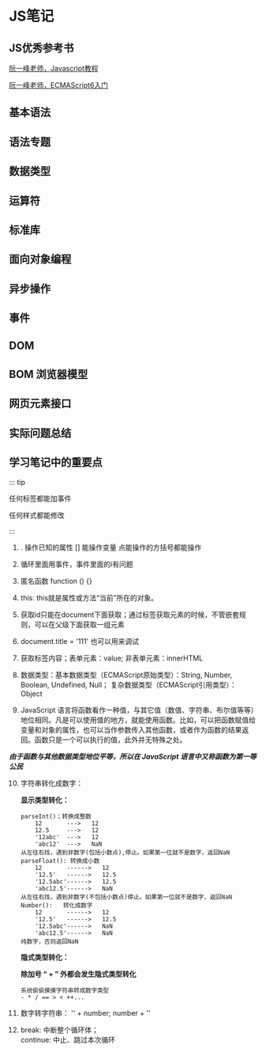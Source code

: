 #   JS笔记

## JS优秀参考书

[阮一峰老师，Javascript教程](https://wangdoc.com/javascript/index.html)

[阮一峰老师，ECMAScript6入门](http://es6.ruanyifeng.com/#README)

## 基本语法

## 语法专题

## 数据类型

## 运算符

## 标准库

## 面向对象编程

## 异步操作

## 事件

## DOM

## BOM 浏览器模型

## 网页元素接口

## 实际问题总结

## 学习笔记中的重要点

::: tip

任何标签都能加事件

任何样式都能修改

:::

1. . 操作已知的属性
	[] 能操作变量
    点能操作的方括号都能操作

2. 循环里面用事件，事件里面的i有问题

3. 匿名函数 function () {}

4. this: this就是属性或方法“当前”所在的对象。

5. 获取id只能在document下面获取；通过标签获取元素的时候，不管嵌套规则，可以在父级下面获取一组元素

6. document.title = '111' 也可以用来调试

7. 获取标签内容；表单元素：value; 非表单元素：innerHTML

8. 数据类型：基本数据类型（ECMAScript原始类型）：String, Number, Boolean, Undefined, Null； 复杂数据类型（ECMAScript引用类型）：Object

9. JavaScript 语言将函数看作一种值，与其它值（数值、字符串、布尔值等等）地位相同。凡是可以使用值的地方，就能使用函数。比如，可以把函数赋值给变量和对象的属性，也可以当作参数传入其他函数，或者作为函数的结果返回。函数只是一个可以执行的值，此外并无特殊之处。

***由于函数与其他数据类型地位平等，所以在 JavaScript 语言中又称函数为第一等公民***

10. 字符串转化成数字：

	**显示类型转化：**

		parseInt()；转换成整数
			12 		 --->   12
     		12.5 	 --->   12
     		'12abc'	 --->   12
     		'abc12'  --->   NaN
     	从左往右找，遇到非数字(包括小数点),停止。如果第一位就不是数字，返回NaN
        parseFloat(): 转换成小数
        	12  	 ------>   12
        	'12.5'   ------>   12.5
      		'12.5abc'------>   12.5
      		'abc12.5'------>   NaN
      	从左往右找，遇到非数字(不包括小数点)停止。如果第一位就不是数字，返回NaN
        Number():	转化成数字
        	12  	 ------>   12
        	'12.5'   ------>   12.5
      		'12.5abc'------>   NaN
      		'abc12.5'------>   NaN
      	纯数字，否则返回NaN
    
    **隐式类型转化：**

	**除加号 “ + ” 外都会发生隐式类型转化**

		系统偷偷摸摸字符串转成数字类型
		- * / == > < ++...


11. 数字转字符串：
	'' + number; number + ''

12. break: 中断整个循环体； <br>
    continue: 中止、跳过本次循环
